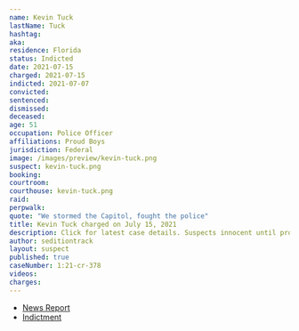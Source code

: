 ```yaml
---
name: Kevin Tuck
lastName: Tuck
hashtag:
aka:
residence: Florida
status: Indicted
date: 2021-07-15
charged: 2021-07-15
indicted: 2021-07-07
convicted:
sentenced:
dismissed:
deceased:
age: 51
occupation: Police Officer
affiliations: Proud Boys
jurisdiction: Federal
image: /images/preview/kevin-tuck.png
suspect: kevin-tuck.png
booking:
courtroom:
courthouse: kevin-tuck.png
raid:
perpwalk:
quote: "We stormed the Capitol, fought the police"
title: Kevin Tuck charged on July 15, 2021
description: Click for latest case details. Suspects innocent until proven guilty.
author: seditiontrack
layout: suspect
published: true
caseNumber: 1:21-cr-378
videos:
charges:
---
```

- [News Report](https://www.wesh.com/article/windermere-officer-arrested-by-fbi-in-connection-with-us-capitol-riot/37039261)
- [Indictment](https://www.justice.gov/usao-dc/case-multi-defendant/file/1413516/download)

